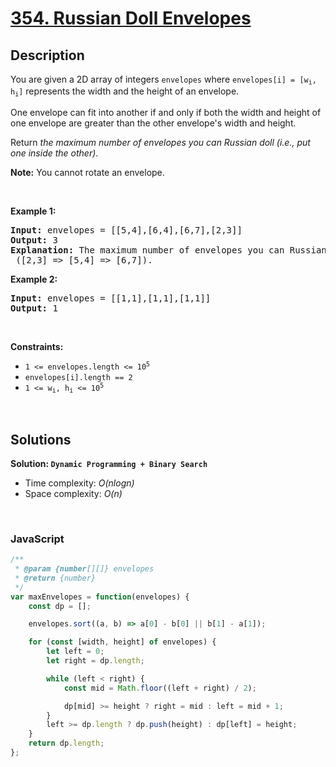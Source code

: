 # [354. Russian Doll Envelopes](https://leetcode.com/problems/russian-doll-envelopes)

## Description

<div class="elfjS" data-track-load="description_content"><p>You are given a 2D array of integers <code>envelopes</code> where <code>envelopes[i] = [w<sub>i</sub>, h<sub>i</sub>]</code> represents the width and the height of an envelope.</p>

<p>One envelope can fit into another if and only if both the width and height of one envelope are greater than the other envelope's width and height.</p>

<p>Return <em>the maximum number of envelopes you can Russian doll (i.e., put one inside the other)</em>.</p>

<p><strong>Note:</strong> You cannot rotate an envelope.</p>

<p>&nbsp;</p>
<p><strong class="example">Example 1:</strong></p>

<pre><strong>Input:</strong> envelopes = [[5,4],[6,4],[6,7],[2,3]]
<strong>Output:</strong> 3
<strong>Explanation:</strong> The maximum number of envelopes you can Russian doll is <code>3</code> ([2,3] =&gt; [5,4] =&gt; [6,7]).
</pre>

<p><strong class="example">Example 2:</strong></p>

<pre><strong>Input:</strong> envelopes = [[1,1],[1,1],[1,1]]
<strong>Output:</strong> 1
</pre>

<p>&nbsp;</p>
<p><strong>Constraints:</strong></p>

<ul>
	<li><code>1 &lt;= envelopes.length &lt;= 10<sup>5</sup></code></li>
	<li><code>envelopes[i].length == 2</code></li>
	<li><code>1 &lt;= w<sub>i</sub>, h<sub>i</sub> &lt;= 10<sup>5</sup></code></li>
</ul>
</div>

<p>&nbsp;</p>

## Solutions

**Solution: `Dynamic Programming + Binary Search`**
- Time complexity: <em>O(nlogn)</em>
- Space complexity: <em>O(n)</em>

<p>&nbsp;</p>

### **JavaScript**

```js
/**
 * @param {number[][]} envelopes
 * @return {number}
 */
var maxEnvelopes = function(envelopes) {
    const dp = [];

    envelopes.sort((a, b) => a[0] - b[0] || b[1] - a[1]);

    for (const [width, height] of envelopes) {
        let left = 0;
        let right = dp.length;

        while (left < right) {
            const mid = Math.floor((left + right) / 2);

            dp[mid] >= height ? right = mid : left = mid + 1;
        }
        left >= dp.length ? dp.push(height) : dp[left] = height;
    }
    return dp.length;
};
```

